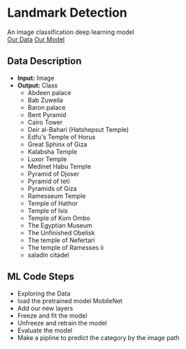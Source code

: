 # Landmark Detection
An image classification deep learning model<br>
[Our Data](https://drive.google.com/drive/folders/1YjcGdrfVweS7mZ18lgRdO-jM456RsQSo?usp=share_link)
[Our Model](https://drive.google.com/file/d/1f3CoiTAXnAJpK7KbALB6WPIQpId7r1oc/view?usp=sharing)
## Data Description
* **Input:** Image
* **Output:** Class
  * Abdeen palace
  * Bab Zuweila
  * Baron palace
  * Bent Pyramid
  * Cairo Tower
  * Deir al-Bahari (Hatshepsut Temple)
  * Edfu's Temple of Horus
  * Great Sphinx of Giza
  * Kalabsha Temple
  * Luxor Temple
  * Medinet Habu Temple
  * Pyramid of Djoser
  * Pyramid of teti
  * Pyramids of Giza
  * Ramesseum Temple
  * Temple of Hathor
  * Temple of Isis
  * Temple of Kom Ombo
  * The Egyptian Museum
  * The Unfinished Obelisk
  * The temple of Nefertari
  * The temple of Ramesses ii
  * saladin citadel 

## ML Code Steps
* Exploring the Data
* load the pretrained model MobileNet
* Add our new layers
* Freeze and fit the model
* Unfreeze and retrain the model
* Evaluate the model
* Make a pipline to predict the category by the image path
